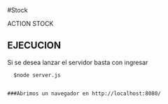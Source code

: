 #Stock

ACTION STOCK 


## EJECUCION
 Si se desea lanzar el servidor basta con ingresar 
```shell
  $node server.js


###Abrimos un navegador en http://localhost:8080/

